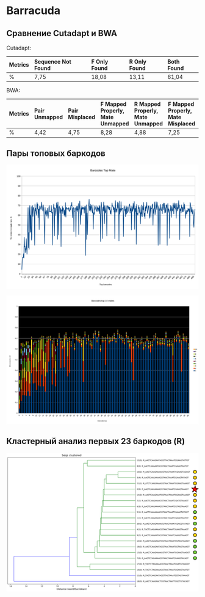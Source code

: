 # Barracuda

## Сравнение Cutadapt и BWA

Cutadapt: 

| Metrics | Sequence Not Found | F Only Found | R Only Found | Both Found |
|:---|:---|:---|:---|:---|
| % | 7,75 | 18,08 | 13,11 | 61,04 |

BWA: 

| Metrics | Pair Unmapped | Pair Misplaced | F Mapped Properly, Mate Unmapped | R Mapped Properly, Mate Unmapped | F Mapped Properly, Mate Misplaced | R Mapped Properly, Mate Misplaced | Both Mapped Properly |
|:---|:---|:---|:---|:---|:---|:---|:---|
| % | 4,42 | 4,75 | 8,28 | 4,88 | 7,25 | 3,06 | 67,36 |

## Пары топовых баркодов

![Top_Mate_Rate_500](../data/graphs/Barracuda/Top_Mate_Rate_500.svg)

![Top-10_Mates_Rate_100](../data/graphs/Barracuda/Top-10_Mates_Rate_100.svg)

## Кластерный анализ первых 23 баркодов (R)

![Cluster](../data/graphs/Barracuda/cluster_analysis.svg)
